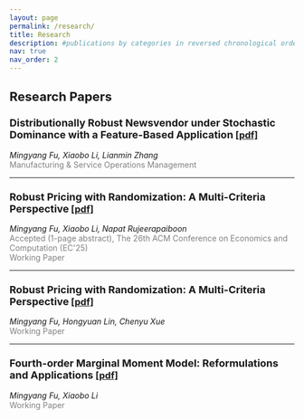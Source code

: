 ```yaml
---
layout: page
permalink: /research/
title: Research
description: #publications by categories in reversed chronological order. 
nav: true
nav_order: 2
---
```


<!-- _pages/publications.md -->
## <span style="font-size: 22px; font-weight: bold;">Research Papers</span>

### <span style="font-size: 18px; font-weight: bold;">Distributionally Robust Newsvendor under Stochastic Dominance with a Feature-Based Application</span> [[pdf]](https://papers.ssrn.com/sol3/papers.cfm?abstract_id=3885663)  
<span style="font-style: italic;">Mingyang Fu, Xiaobo Li, Lianmin Zhang</span>  
<span style="color: gray;">Manufacturing & Service Operations Management</span>  

---

### <span style="font-size: 18px; font-weight: bold;">Robust Pricing with Randomization: A Multi-Criteria Perspective</span> [[pdf]](https://papers.ssrn.com/sol3/papers.cfm?abstract_id=5130478)  
<span style="font-style: italic;">Mingyang Fu, Xiaobo Li, Napat Rujeerapaiboon</span>  
<span style="color: gray;">Accepted (1-page abstract), The 26th ACM Conference on Economics and Computation (EC'25)  
Working Paper</span>  

---

### <span style="font-size: 18px; font-weight: bold;">Robust Pricing with Randomization: A Multi-Criteria Perspective</span> [[pdf]](https://papers.ssrn.com/sol3/papers.cfm?abstract_id=5132337)  
<span style="font-style: italic;">Mingyang Fu, Hongyuan Lin, Chenyu Xue</span>  
<span style="color: gray;">Working Paper</span>  

---

### <span style="font-size: 18px; font-weight: bold;">Fourth-order Marginal Moment Model: Reformulations and Applications</span> [[pdf]](https://optimization-online.org/2024/02/fourth-order-marginal-moment-model-reformulations-and-applications/)  
<span style="font-style: italic;">Mingyang Fu, Xiaobo Li</span>  
<span style="color: gray;">Working Paper</span>  
